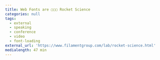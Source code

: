 ```yaml
---
title: Web Fonts are ▢▢▢ Rocket Science
categories: null
tags:
  - external
  - speaking
  - conference
  - video
  - font-loading
external_url: 'https://www.filamentgroup.com/lab/rocket-science.html'
medialength: 47 min
---
```



